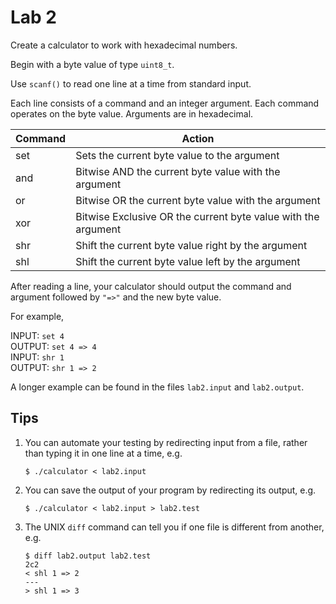 Lab 2
=====

Create a calculator to work with hexadecimal numbers.

Begin with a byte value of type `uint8_t`.

Use `scanf()` to read one line at a time from standard input.

Each line consists of a command and an integer argument.  Each command
operates on the byte value. Arguments are in hexadecimal.

| Command | Action
| ------- | --------------------------------------------------------------|
| set     | Sets the current byte value to the argument                   |
| and     | Bitwise AND the current byte value with the argument          |
| or      | Bitwise OR the current byte value with the argument           |
| xor     | Bitwise Exclusive OR the current byte value with the argument |
| shr     | Shift the current byte value right by the argument            |
| shl     | Shift the current byte value left by the argument             |

After reading a line, your calculator should output the command and
argument followed by `"=>"` and the new byte value.

For example,

INPUT: `set 4`  
OUTPUT: `set 4 => 4`  
INPUT: `shr 1`  
OUTPUT: `shr 1 => 2`  

A longer example can be found in the files `lab2.input` and `lab2.output`.

Tips
----

1. You can automate your testing by redirecting input from a file,
   rather than typing it in one line at a time, e.g.

    ```
    $ ./calculator < lab2.input
    ```

2. You can save the output of your program by redirecting its output, e.g.

    ```
    $ ./calculator < lab2.input > lab2.test
    ```

3. The UNIX `diff` command can tell you if one file is different from
   another, e.g.

    ```
    $ diff lab2.output lab2.test
    2c2
    < shl 1 => 2
    ---
    > shl 1 => 3
    ```

